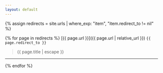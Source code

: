 ```yaml
---
layout: default
---
```


{% assign redirects = site.urls | where_exp: "item", "item.redirect_to != nil" %}

{% for page in redirects %}
  [{{ page.url }}]({{ page.url | relative_url }}) `{{ page.redirect_to }}`
  
  > {{ page.title | escape }}

  ---
{% endfor %}